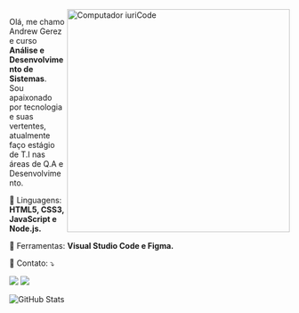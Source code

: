 <img src="https://raw.githubusercontent.com/MicaelliMedeiros/micaellimedeiros/master/image/computer-illustration.png" min-width="400px" max-width="400px" width="400px" align="right" alt="Computador iuriCode">

<p align="left"> 
  Olá, me chamo Andrew Gerez e curso <strong>Análise e Desenvolvimento de Sistemas</strong>.<br>
  Sou apaixonado por tecnologia e suas vertentes, atualmente faço estágio de T.I nas áreas de Q.A e Desenvolvimento.
</p>

<p align="left">
  🦄 Linguagens: <strong>HTML5, CSS3, JavaScript e Node.js.</strong>
</p>

<p align="left">
  💼 Ferramentas: <strong>Visual Studio Code e Figma.</strong>
</p>

<p align="left">
  💌 Contato: ⤵️
</p>

  <a href="#" alt="Linkedin">
  <img src="https://img.shields.io/badge/-Linkedin-0e76a8?style=flat-square&logo=Linkedin&logoColor=white&link=https://www.linkedin.com/in/andrewgerez/" /></a>

  <a href="#" alt="Instagram">
  <img src="https://img.shields.io/badge/-Instagram-DF0174?style=flat-square&labelColor=DF0174&logo=instagram&logoColor=white&link=https://www.instagram.com/vampiredvil"/></a>
</p>  

![GitHub Stats](https://github-readme-stats.vercel.app/api?username=gerezdevelopment&show_icons=true)
